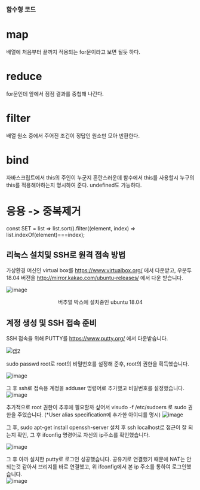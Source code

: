 ### 함수형 코드 

# map 

  배열에 처음부터 끝까지 적용되는 for문이라고 보면 될듯 하다. 

# reduce 

  for문인데 앞에서 점점 결과를 중첩해 나간다.

# filter

  배열 원소 중에서 주어진 조건이 정답인 원소만 모아 반환한다.

# bind

  자바스크립트에서 this의 주인이  누군지 혼란스러운데 함수에서 this를 사용할시 누구의 this를 적용해야하는지 명시하여 준다.
  undefined도 가능하다.
  
 
# 응용 -> 중복제거 

  const SET = list => list.sort().filter((element, index) => list.indexOf(element)===index);      
  


##  리눅스 설치및 SSH로 원격 접속 방법

가상환경 머신인 virtual box를 https://www.virtualbox.org/ 에서 다운받고,  우분투 18.04 버젼을 http://mirror.kakao.com/ubuntu-releases/ 에서 다운 받습니다. 

![image](https://user-images.githubusercontent.com/40421183/126260793-8ba49992-ed2e-4bcc-8ff0-d698db0cedd0.png)
 <center>버추얼 박스에 설치중인 ubuntu 18.04 </center>  

## 계정 생성 및 SSH 접속 준비 

 SSH 접속을 위해 PUTTY를 https://www.putty.org/ 에서 다운받습니다.

![캡2](https://user-images.githubusercontent.com/40421183/126262192-0dc15c8b-bc5f-4677-b2f2-a87f7130dcd0.PNG)



 sudo passwd root로 root의 비밀번호를 설정해 준후, root의 권한을 획득했습니다.

![image](https://user-images.githubusercontent.com/40421183/126262597-26f030f2-ded1-49af-9379-48e199cae52e.png)

그 후 ssh로 접속용 계정을 adduser 명령어로 추가했고 비밀번호를 설정했습니다. 
 ![image](https://user-images.githubusercontent.com/40421183/126262862-2d33e547-30f4-4b99-ab2f-7ec002afa62b.png)

추가적으로 root 권한이 추후에 필요할까 싶어서 
 visudo -f /etc/sudoers 로 sudo 권한을 주었습니다.
 (*User alias specification에 추가한 아이디를 명시) 
![image](https://user-images.githubusercontent.com/40421183/126263546-16296f24-eacc-43af-8e7d-5e067f1650d5.png)


그 후, sudo apt-get install openssh-server  설치 후 
ssh localhost로 접근이 잘 되는지 확인, 그 후 ifconfig 명령어로 자신의 
ip주소를 확인했습니다. 

![image](https://user-images.githubusercontent.com/40421183/126263711-b2471848-360a-45fc-a7ce-f6d998e728b2.png)

그 후 아까 설치한 putty로 로그인 성공했습니다.
공유기로 연결했기 때문에 NAT는 안되는것 같아서 브리지를 바로 연결했고, 위 ifconfig에서 본 ip 주소를 통하여 로그인했습니다.   
![image](https://user-images.githubusercontent.com/40421183/126263952-cfa6af85-562b-4c38-ae89-62a838842f96.png)






